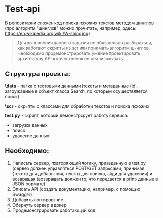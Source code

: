 # Test-api

В репозитории сложен код поиска похожих текстов методом шинглов (про алгоритм "шинглов" можно прочитать, например, здесь: https://en.wikipedia.org/wiki/W-shingling)

> Для выполнения данного задания не обязательно разбираться, как работают скрипты из scr или понимать алгоритм шинглов. Необходимо продемонстрировать умение проектировать архитектуру API и качественно ее реализовывать.


## Структура проекта:

**\data** - папка с тестовыми данными (тексты и метаданные (id), загружаемые в объект класса Search, по которым осуществляется поиск)

**\scr** - скрипты с классами для обработки текстов и поиска похожих

**test.py** - скрипт, который демонстрирует работу сервиса: 

* загрузка данных
* поиск
* удаление данных


## Необходимо:

1. Написать сервер, повторяющий логику, приведенную в test.py (сервер должен управляться POST/GET запросами, принимая (тексты для добавления, тексты для поиска, айди для удаления) и возвращая (возвращать должен то, что передается в print) данные в JSON формате)
2. Описать API (создать документацию, например, с помощью Swagger)
3. Добавить логгирование
4. Обернуть сервер в докер
5. Продемонстрировать работающий код





